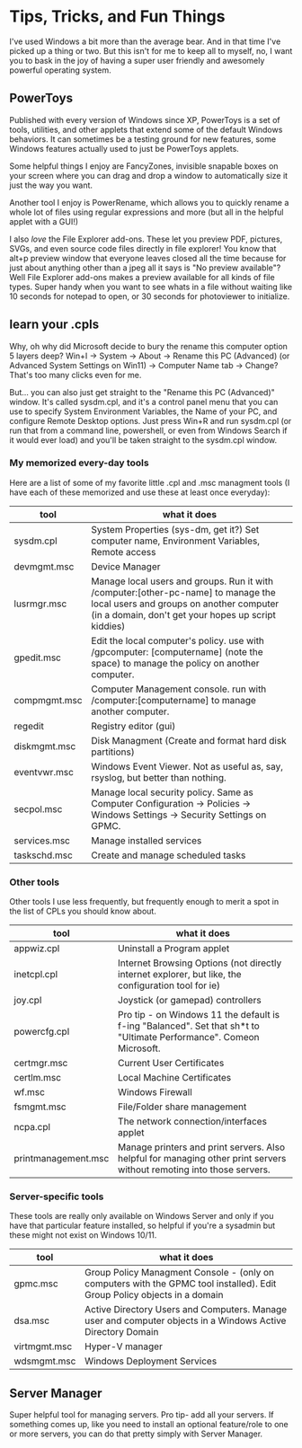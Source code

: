 # Tips, Tricks, and Fun Things

I've used Windows a bit more than the average bear. And in that time I've picked up a thing or two. But this isn't for me to keep all to myself, no, I want you to bask in the joy of having a super user friendly and awesomely powerful operating system.

## PowerToys

Published with every version of Windows since XP, PowerToys is a set of tools, utilities, and other applets that extend some of the default Windows behaviors. It can sometimes be a testing ground for new features, some Windows features actually used to just be PowerToys applets.

Some helpful things I enjoy are FancyZones, invisible snapable boxes on your screen where you can drag and drop a window to automatically size it just the way you want.

Another tool I enjoy is PowerRename, which allows you to quickly rename a whole lot of files using regular expressions and more (but all in the helpful applet with a GUI!)

I also _love_ the File Explorer add-ons. These let you preview PDF, pictures, SVGs, and even source code files directly in file explorer! You know that alt+p preview window that everyone leaves closed all the time because for just about anything other than a jpeg all it says is "No preview available"? Well File Explorer add-ons makes a preview available for all kinds of file types. Super handy when you want to see whats in a file without waiting like 10 seconds for notepad to open, or 30 seconds for photoviewer to initialize.

## learn your .cpls

Why, oh why did Microsoft decide to bury the rename this computer option 5 layers deep? Win+I -> System -> About -> Rename this PC (Advanced) (or Advanced System Settings on Win11) -> Computer Name tab -> Change? That's too many clicks even for me.

But... you can also just get straight to the "Rename this PC (Advanced)" window. It's called sysdm.cpl, and it's a control panel menu that you can use to specify System Environment Variables, the Name of your PC, and configure Remote Desktop options. Just press Win+R and run sysdm.cpl (or run that from a command line, powershell, or even from Windows Search if it would ever load) and you'll be taken straight to the sysdm.cpl window.

### My memorized every-day tools

Here are a list of some of my favorite little .cpl and .msc managment tools (I have each of these memorized and use these at least once everyday):

| tool | what it does |
| --- | --- |
| sysdm.cpl | System Properties (sys-dm, get it?) Set computer name, Environment Variables, Remote access |
| devmgmt.msc | Device Manager |
| lusrmgr.msc | Manage local users and groups. Run it with /computer:[other-pc-name] to manage the local users and groups on another computer (in a domain, don't get your hopes up script kiddies) |
| gpedit.msc | Edit the local computer's policy. use with /gpcomputer: [computername] (note the space) to manage the policy on another computer. |
| compmgmt.msc | Computer Management console. run with /computer:[computername] to manage another computer. |
| regedit | Registry editor (gui) |
| diskmgmt.msc | Disk Managment (Create and format hard disk partitions) |
| eventvwr.msc | Windows Event Viewer. Not as useful as, say, rsyslog, but better than nothing. |
| secpol.msc | Manage local security policy. Same as Computer Configuration -> Policies -> Windows Settings -> Security Settings on GPMC. |
| services.msc | Manage installed services |
| taskschd.msc | Create and manage scheduled tasks |

### Other tools

Other tools I use less frequently, but frequently enough to merit a spot in the list of CPLs you should know about.

| tool | what it does |
| --- | --- |
| appwiz.cpl | Uninstall a Program applet |
| inetcpl.cpl | Internet Browsing Options (not directly internet explorer, but like, the configuration tool for ie) |
| joy.cpl | Joystick (or gamepad) controllers |
| powercfg.cpl | Pro tip - on Windows 11 the default is f-ing "Balanced". Set that sh*t to "Ultimate Performance". Comeon Microsoft. |
| certmgr.msc | Current User Certificates |
| certlm.msc | Local Machine Certificates |
| wf.msc | Windows Firewall |
| fsmgmt.msc | File/Folder share management |
| ncpa.cpl | The network connection/interfaces applet |
| printmanagement.msc | Manage printers and print servers. Also helpful for managing other print servers without remoting into those servers. |

### Server-specific tools

These tools are really only available on Windows Server and only if you have that particular feature installed, so helpful if you're a sysadmin but these might not exist on Windows 10/11.

| tool | what it does |
| --- | --- |
| gpmc.msc | Group Policy Managment Console - (only on computers with the GPMC tool installed). Edit Group Policy objects in a domain |
| dsa.msc | Active Directory Users and Computers. Manage user and computer objects in a Windows Active Directory Domain |
| virtmgmt.msc | Hyper-V manager |
| wdsmgmt.msc | Windows Deployment Services |

## Server Manager

Super helpful tool for managing servers. Pro tip- add all your servers. If something comes up, like you need to install an optional feature/role to one or more servers, you can do that pretty simply with Server Manager.
